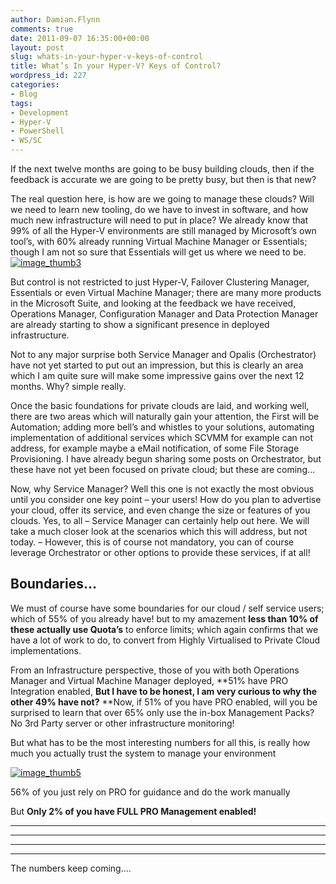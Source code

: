 ```yaml
---
author: Damian.Flynn
comments: true
date: 2011-09-07 16:35:00+00:00
layout: post
slug: whats-in-your-hyper-v-keys-of-control
title: What’s In your Hyper-V? Keys of Control?
wordpress_id: 227
categories:
- Blog
tags:
- Development
- Hyper-V
- PowerShell
- WS/SC
---
```


If the next twelve months are going to be busy building clouds, then if the feedback is accurate we are going to be pretty busy, but then is that new?

The real question here, is how are we going to manage these clouds? Will we need to learn new tooling, do we have to invest in software, and how much new infrastructure will need to put in place? We already know that 99% of all the Hyper-V environments are still managed by Microsoft’s own tool’s, with 60% already running Virtual Machine Manager or Essentials; though I am not so sure that Essentials will get us where we need to be.[![image_thumb3](/assets/posts/2014/02/image_thumb3_thumb3.png)](/assets/posts/2014/02/image_thumb33.png)

But control is not restricted to just Hyper-V, Failover Clustering Manager, Essentials or even Virtual Machine Manager; there are many more products in the Microsoft Suite, and looking at the feedback we have received, Operations Manager, Configuration Manager and Data Protection Manager are already starting to show a significant presence in deployed infrastructure.

Not to any major surprise both Service Manager and Opalis (Orchestrator) have not yet started to put out an impression, but this is clearly an area which I am quite sure will make some impressive gains over the next 12 months. Why? simple really.

Once the basic foundations for private clouds are laid, and working well, there are two areas which will naturally gain your attention, the First will be Automation; adding more bell’s and whistles to your solutions, automating implementation of additional services which SCVMM for example can not address, for example maybe a eMail notification, of some File Storage Provisioning. I have already begun sharing some posts on Orchestrator, but these have not yet been focused on private cloud; but these are coming…

Now, why Service Manager? Well this one is not exactly the most obvious until you consider one key point – your users! How do you plan to advertise your cloud, offer its service, and even change the size or features of you clouds. Yes, to all – Service Manager can certainly help out here. We will take a much closer look at the scenarios which this will address, but not today. – However, this is of course not mandatory, you can of course leverage Orchestrator or other options to provide these services, if at all!

## Boundaries…

We must of course have some boundaries for our cloud / self service users; which of 55% of you already have! but to my amazement **less than 10% of these actually use Quota’s** to enforce limits; which again confirms that we have a lot of work to do, to convert from Highly Virtualised to Private Cloud implementations.

From an Infrastructure perspective, those of you with both Operations Manager and Virtual Machine Manager deployed, **51% have PRO Integration enabled, **But I have to be honest, I am very curious to why the other 49% have not?** **Now, if 51% of you have PRO enabled, will you be surprised to learn that over 65% only use the in-box Management Packs? No 3rd Party server or other infrastructure monitoring!

But what has to be the most interesting numbers for all this, is really how much you actually trust the system to manage your environment

[![image_thumb5](/assets/posts/2014/02/image_thumb5_thumb1.png)](/assets/posts/2014/02/image_thumb52.png)

56% of you just rely on PRO for guidance and do the work manually

But **Only 2% of you have FULL PRO Management enabled!**

****

****

****

****

The numbers keep coming….
